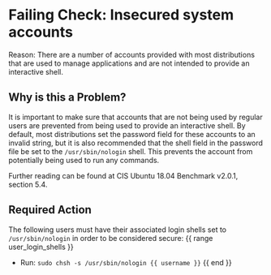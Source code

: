 # Failing Check: Insecured system accounts
Reason: There are a number of accounts provided with most distributions that are used to manage applications and are not intended to provide an interactive shell.

## Why is this a Problem?
It is important to make sure that accounts that are not being used by regular users are prevented from being used to provide an interactive shell.
By default, most distributions set the password field for these accounts to an invalid string, but it is also recommended that the shell field in the password file be set to the `/usr/sbin/nologin` shell.
This prevents the account from potentially being used to run any commands.

Further reading can be found at CIS Ubuntu 18.04 Benchmark v2.0.1, section 5.4.

## Required Action
The following users must have their associated login shells set to `/usr/sbin/nologin` in order to be considered secure:
{{ range user\_login\_shells }}
- Run: `sudo chsh -s /usr/sbin/nologin {{ username }}`
{{ end }}
